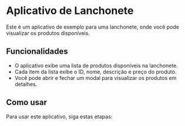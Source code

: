 # Aplicativo de Lanchonete

Este é um aplicativo de exemplo para uma lanchonete, onde você pode visualizar os produtos disponíveis.

## Funcionalidades

- O aplicativo exibe uma lista de produtos disponíveis na lanchonete.
- Cada item da lista exibe o ID, nome, descrição e preço do produto.
- Você pode abrir e fechar um modal para visualizar os produtos em detalhes.

## Como usar

Para usar este aplicativo, siga estas etapas:

